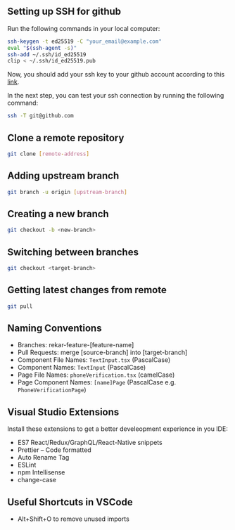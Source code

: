## Setting up SSH for github

Run the following commands in your local computer:

```bash
ssh-keygen -t ed25519 -C "your_email@example.com"
eval "$(ssh-agent -s)"
ssh-add ~/.ssh/id_ed25519
clip < ~/.ssh/id_ed25519.pub
```

Now, you should add your ssh key to your github account according to this [link](https://docs.github.com/en/authentication/connecting-to-github-with-ssh/adding-a-new-ssh-key-to-your-github-account).

In the next step, you can test your ssh connection by running the following command:

```bash
ssh -T git@github.com
```

## Clone a remote repository

```bash
git clone [remote-address]
```

## Adding upstream branch

```bash
git branch -u origin [upstream-branch]
```

## Creating a new branch

```bash
git checkout -b <new-branch>
```

## Switching between branches

```bash
git checkout <target-branch>
```

## Getting latest changes from remote

```bash
git pull
```

## Naming Conventions

- Branches: rekar-feature-[feature-name]
- Pull Requests: merge [source-branch] into [target-branch]
- Component File Names: `TextInput.tsx` (PascalCase)
- Component Names: `TextInput` (PascalCase)
- Page File Names: `phoneVerification.tsx` (camelCase)
- Page Component Names: `[name]Page` (PascalCase e.g. `PhoneVerificationPage`)

## Visual Studio Extensions

Install these extensions to get a better develeopment experience in you IDE:

- ES7 React/Redux/GraphQL/React-Native snippets
- Prettier – Code formatted
- Auto Rename Tag
- ESLint
- npm Intellisense
- change-case

## Useful Shortcuts in VSCode

- Alt+Shift+O to remove unused imports
